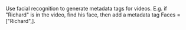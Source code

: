Use facial recognition to generate metadata tags for videos.  E.g. if "Richard" is in the video, find his face, then add a metadata tag Faces = ["Richard",].
